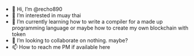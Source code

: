 - 👋 Hi, I’m @recho890
- 👀 I’m interested in muay thai
- 🌱 I’m currently learning how to write a compiler for a made up programming language or maybe how to create my own blockchain with token
- 💞️ I’m looking to collaborate on nothing. maybe?
- 📫 How to reach me PM if available here

<!---
recho890/recho890 is a ✨ special ✨ repository because its `README.md` (this file) appears on your GitHub profile.
You can click the Preview link to take a look at your changes.
--->
